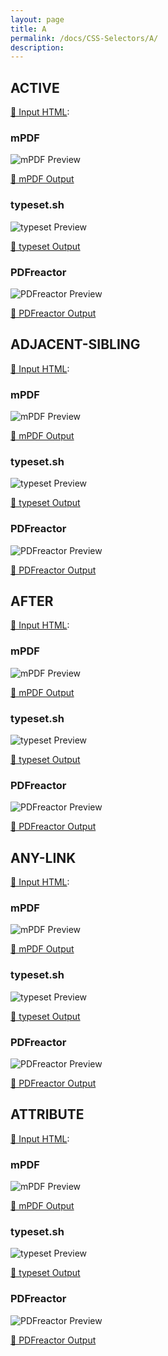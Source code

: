 ```yaml
---
layout: page
title: A
permalink: /docs/CSS-Selectors/A/
description: 
---
```




## ACTIVE

[📄 Input HTML](/html/CSS%20Selectors/A/active.html):

### mPDF
![mPDF Preview](mpdf__html_CSS_Selectors_A_active.html.png) 

[📕 mPDF Output](mpdf__html_CSS_Selectors_A_active.html.pdf)

### typeset.sh
![typeset Preview](typeset__html_CSS_Selectors_A_active.html.png) 

[📕 typeset Output](typeset__html_CSS_Selectors_A_active.html.pdf)

### PDFreactor
![PDFreactor Preview](pdfreactor__html_CSS_Selectors_A_active.html.png) 

[📕 PDFreactor Output](pdfreactor__html_CSS_Selectors_A_active.html.pdf)

## ADJACENT-SIBLING

[📄 Input HTML](/html/CSS%20Selectors/A/adjacent-sibling.html):

### mPDF
![mPDF Preview](mpdf__html_CSS_Selectors_A_adjacent-sibling.html.png) 

[📕 mPDF Output](mpdf__html_CSS_Selectors_A_adjacent-sibling.html.pdf)

### typeset.sh
![typeset Preview](typeset__html_CSS_Selectors_A_adjacent-sibling.html.png) 

[📕 typeset Output](typeset__html_CSS_Selectors_A_adjacent-sibling.html.pdf)

### PDFreactor
![PDFreactor Preview](pdfreactor__html_CSS_Selectors_A_adjacent-sibling.html.png) 

[📕 PDFreactor Output](pdfreactor__html_CSS_Selectors_A_adjacent-sibling.html.pdf)

## AFTER

[📄 Input HTML](/html/CSS%20Selectors/A/after.html):

### mPDF
![mPDF Preview](mpdf__html_CSS_Selectors_A_after.html.png) 

[📕 mPDF Output](mpdf__html_CSS_Selectors_A_after.html.pdf)

### typeset.sh
![typeset Preview](typeset__html_CSS_Selectors_A_after.html.png) 

[📕 typeset Output](typeset__html_CSS_Selectors_A_after.html.pdf)

### PDFreactor
![PDFreactor Preview](pdfreactor__html_CSS_Selectors_A_after.html.png) 

[📕 PDFreactor Output](pdfreactor__html_CSS_Selectors_A_after.html.pdf)

## ANY-LINK

[📄 Input HTML](/html/CSS%20Selectors/A/any-link.html):

### mPDF
![mPDF Preview](mpdf__html_CSS_Selectors_A_any-link.html.png) 

[📕 mPDF Output](mpdf__html_CSS_Selectors_A_any-link.html.pdf)

### typeset.sh
![typeset Preview](typeset__html_CSS_Selectors_A_any-link.html.png) 

[📕 typeset Output](typeset__html_CSS_Selectors_A_any-link.html.pdf)

### PDFreactor
![PDFreactor Preview](pdfreactor__html_CSS_Selectors_A_any-link.html.png) 

[📕 PDFreactor Output](pdfreactor__html_CSS_Selectors_A_any-link.html.pdf)

## ATTRIBUTE

[📄 Input HTML](/html/CSS%20Selectors/A/attribute.html):

### mPDF
![mPDF Preview](mpdf__html_CSS_Selectors_A_attribute.html.png) 

[📕 mPDF Output](mpdf__html_CSS_Selectors_A_attribute.html.pdf)

### typeset.sh
![typeset Preview](typeset__html_CSS_Selectors_A_attribute.html.png) 

[📕 typeset Output](typeset__html_CSS_Selectors_A_attribute.html.pdf)

### PDFreactor
![PDFreactor Preview](pdfreactor__html_CSS_Selectors_A_attribute.html.png) 

[📕 PDFreactor Output](pdfreactor__html_CSS_Selectors_A_attribute.html.pdf)


